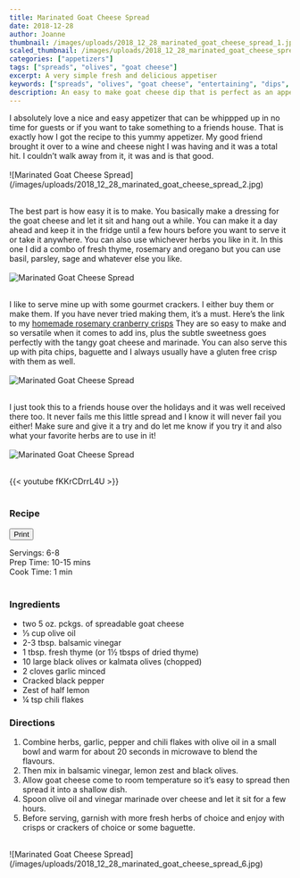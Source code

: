 ```yaml
---
title: Marinated Goat Cheese Spread
date: 2018-12-28
author: Joanne
thumbnail: /images/uploads/2018_12_28_marinated_goat_cheese_spread_1.jpg
scaled_thumbnail: /images/uploads/2018_12_28_marinated_goat_cheese_spread_0.jpg
categories: ["appetizers"]
tags: ["spreads", "olives", "goat cheese"]
excerpt: A very simple fresh and delicious appetiser
keywords: ["spreads", "olives", "goat cheese", "entertaining", "dips", "food for guests"]
description: An easy to make goat cheese dip that is perfect as an appetizer for entertaining guests
---
```

<span class="blog-text">
I absolutely love a nice and easy appetizer that can be whippped up in no time for guests or if you want to take something to a friends house. That is exactly how I got the recipe to this yummy appetizer. My good friend brought it over to a wine and cheese night I was having and it was a total hit. I couldn’t walk away from it, it was and is that good.</br>
</br>
![Marinated Goat Cheese Spread](/images/uploads/2018_12_28_marinated_goat_cheese_spread_2.jpg)
</br>
</br>

The best part is how easy it is to make. You basically make a dressing for the goat cheese and let it sit and hang out a while. You can make it a day ahead and keep it in the fridge until a few hours before you want to serve it or take it anywhere. You can also use whichever herbs you like in it. In this one I did a combo of fresh thyme, rosemary and oregano but you can use basil, parsley, sage and whatever else you like.
</br>
</br>
![Marinated Goat Cheese Spread](/images/uploads/2018_12_28_marinated_goat_cheese_spread_3.jpg)
</br>
</br>

I like to serve mine up with some gourmet crackers. I either buy them or make them. If you have never tried making them, it’s a must. Here’s the link to my [homemade rosemary cranberry crisps](https://www.oliveandmango.com/rosemary-cranberry-crisps/) They are so easy to make and so versatile when it comes to add ins, plus the subtle sweetness goes perfectly with the tangy goat cheese and marinade. You can also serve this up with pita chips, baguette and I always usually have a gluten free crisp with them as well.
</br>
</br>
![Marinated Goat Cheese Spread](/images/uploads/2018_12_28_marinated_goat_cheese_spread_4.jpg)
</br>
</br>

I just took this to a friends house over the holidays and it was well received there too. It never fails me this little spread and I know it will never fail you either! Make sure and give it a try and do let me know if you try it and also what your favorite herbs are to use in it!
</br>
</br>
![Marinated Goat Cheese Spread](/images/uploads/2018_12_28_marinated_goat_cheese_spread_5.jpg)
</br>
</br>

{{< youtube fKKrCDrrL4U >}}
</br>
</br>
</span>

### Recipe
<div print_button><form>
<input type="button" value="Print" class="btn__print" onClick="window.print()">
</form></div>

<div>Servings: <span itemprop="recipeYield">6-8</div>
<div>Prep Time: <meta itemprop="prepTime" content="PT15M">10-15 mins</div>
<div>Cook Time: <meta itemprop="cookTime" content="PT01M">1 min</div>
</br>

### Ingredients

* <span itemprop="ingredients"> two 5 oz. pckgs. of spreadable goat cheese</span>
* <span itemprop="ingredients"> &frac13; cup olive oil</span>
* <span itemprop="ingredients"> 2-3 tbsp. balsamic vinegar</span>
* <span itemprop="ingredients"> 1 tbsp. fresh thyme (or 1&frac12; tbsps of dried thyme)</span>
* <span itemprop="ingredients"> 10 large black olives or kalmata olives (chopped)</span>
* <span itemprop="ingredients"> 2 cloves garlic minced</span>
* <span itemprop="ingredients"> Cracked black pepper</span>
* <span itemprop="ingredients"> Zest of half lemon</span>
* <span itemprop="ingredients"> &frac14; tsp chili flakes</span>
 
### Directions 

1. Combine herbs, garlic, pepper and chili flakes with olive oil in a small bowl and warm for about 20 seconds in microwave to blend the flavours.
2. Then mix in balsamic vinegar, lemon zest and black olives.
3. Allow goat cheese come to room temperature so it’s easy to spread then spread it into a shallow dish.
4. Spoon olive oil and vinegar marinade over cheese and let it sit for a few hours. 
5. Before serving, garnish with more fresh herbs of choice and enjoy with crisps or crackers of choice or some baguette.

</br>
![Marinated Goat Cheese Spread](/images/uploads/2018_12_28_marinated_goat_cheese_spread_6.jpg)